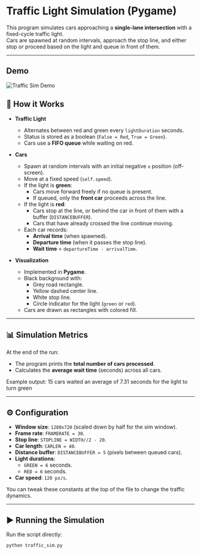 # Traffic Light Simulation (Pygame)

This program simulates cars approaching a **single-lane intersection** with a fixed-cycle traffic light.  
Cars are spawned at random intervals, approach the stop line, and either stop or proceed based on the light and queue in front of them.  

---
## Demo

![Traffic Sim Demo](demo.gif)


## 🚦 How it Works

- **Traffic Light**
  - Alternates between red and green every `lightDuration` seconds.
  - Status is stored as a boolean (`False = Red`, `True = Green`).
  - Cars use a **FIFO queue** while waiting on red.

- **Cars**
  - Spawn at random intervals with an initial negative `x` position (off-screen).
  - Move at a fixed speed (`self.speed`).
  - If the light is **green**:
    - Cars move forward freely if no queue is present.
    - If queued, only the **front car** proceeds across the line.
  - If the light is **red**:
    - Cars stop at the line, or behind the car in front of them with a buffer (`DISTANCEBUFFER`).
    - Cars that have already crossed the line continue moving.
  - Each car records:
    - **Arrival time** (when spawned).
    - **Departure time** (when it passes the stop line).
    - **Wait time** = `departureTime - arrivalTime`.

- **Visualization**
  - Implemented in **Pygame**.
  - Black background with:
    - Grey road rectangle.
    - Yellow dashed center line.
    - White stop line.
    - Circle indicator for the light (`green` or `red`).
  - Cars are drawn as rectangles with colored fill.

---

## 📊 Simulation Metrics

At the end of the run:
- The program prints the **total number of cars processed**.
- Calculates the **average wait time** (seconds) across all cars.

Example output:
15 cars waited an average of 7.31 seconds for the light to turn green

---

## ⚙️ Configuration

- **Window size**: `1280x720` (scaled down by half for the sim window).
- **Frame rate**: `FRAMERATE = 30`.
- **Stop line**: `STOPLINE = WIDTH//2 - 20`.
- **Car length**: `CARLEN = 40`.
- **Distance buffer**: `DISTANCEBUFFER = 5` (pixels between queued cars).
- **Light durations**:
  - `GREEN = 6` seconds.
  - `RED = 6` seconds.
- **Car speed**: `120 px/s`.

You can tweak these constants at the top of the file to change the traffic dynamics.

---

## ▶️ Running the Simulation

Run the script directly:

```bash
python traffic_sim.py
